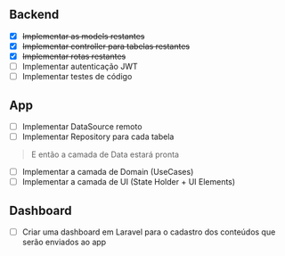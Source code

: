 ## Backend

- [X]  ~~Implementar as models restantes~~
- [X]  ~~Implementar controller para tabelas restantes~~
- [X]  ~~Implementar rotas restantes~~
- [ ]  Implementar autenticação JWT
- [ ]  Implementar testes de código

## App

- [ ]  Implementar DataSource remoto
- [ ]  Implementar Repository para cada tabela

> E então a camada de Data estará pronta

- [ ]  Implementar a camada de Domain (UseCases)
- [ ]  Implementar a camada de UI (State Holder + UI Elements)

## Dashboard

- [ ]  Criar uma dashboard em Laravel para o cadastro dos conteúdos que serão enviados ao app